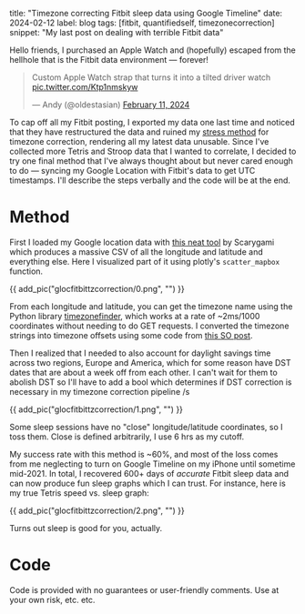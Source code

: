 title: "Timezone correcting Fitbit sleep data using Google Timeline"
date: 2024-02-12
label: blog
tags: [fitbit, quantifiedself, timezonecorrection]
snippet: "My last post on dealing with terrible Fitbit data"

Hello friends, I purchased an Apple Watch and (hopefully) escaped from the hellhole that is the Fitbit data environment — forever!

<blockquote class="twitter-tweet" data-media-max-width="560"><p lang="en" dir="ltr">Custom Apple Watch strap that turns it into a tilted driver watch <a href="https://t.co/Ktp1nmskyw">pic.twitter.com/Ktp1nmskyw</a></p>&mdash; Andy (@oldestasian) <a href="https://twitter.com/oldestasian/status/1756578851893760155?ref_src=twsrc%5Etfw">February 11, 2024</a></blockquote> <script async src="https://platform.twitter.com/widgets.js" charset="utf-8"></script>

To cap off all my Fitbit posting, I exported my data one last time and noticed that they have restructured the data and ruined my [stress method](../fitbitsleeptzcorrection) for timezone correction, rendering all my latest data unusable. Since I've collected more Tetris and Stroop data that I wanted to correlate, I decided to try one final method that I've always thought about but never cared enough to do — syncing my Google Location with Fitbit's data to get UTC timestamps. I'll describe the steps verbally and the code will be at the end. 

# Method

First I loaded my Google location data with [this neat tool](https://github.com/Scarygami/location-history-json-converter) by Scarygami which produces a massive CSV of all the longitude and latitude and everything else. Here I visualized part of it using plotly's `scatter_mapbox` function. 

{{ add_pic("glocfitbittzcorrection/0.png", "") }}

From each longitude and latitude, you can get the timezone name using the Python library [timezonefinder](https://pypi.org/project/timezonefinder/), which works at a rate of ~2ms/1000 coordinates without needing to do GET requests. I converted the timezone strings into timezone offsets using some code from [this SO post](https://stackoverflow.com/questions/5537876/get-utc-offset-from-time-zone-name-in-python). 

Then I realized that I needed to also account for daylight savings time across two regions, Europe and America, which for some reason have DST dates that are about a week off from each other. I can't wait for them to abolish DST so I'll have to add a bool which determines if DST correction is necessary in my timezone correction pipeline /s

{{ add_pic("glocfitbittzcorrection/1.png", "") }}

Some sleep sessions have no "close" longitude/latitude coordinates, so I toss them. Close is defined arbitrarily, I use 6 hrs as my cutoff. 

My success rate with this method is ~60%, and most of the loss comes from me neglecting to turn on Google Timeline on my iPhone until sometime mid-2021. In total, I recovered 600+ days of _accurate_ Fitbit sleep data and can now produce fun sleep graphs which I can trust. For instance, here is my true Tetris speed vs. sleep graph: 

{{ add_pic("glocfitbittzcorrection/2.png", "") }}

Turns out sleep is good for you, actually.

# Code

Code is provided with no guarantees or user-friendly comments. Use at your own risk, etc. etc.

<script src="https://gist.github.com/kongmunist/a4945c339b11d4e953e5e806344e42c8.js"></script>
